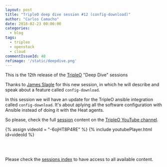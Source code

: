 ```yaml
---
layout: post
title: "TripleO deep dive session #12 (config-download)"
author: "Carlos Camacho"
date: 2018-02-23 00:00:00
categories:
  - blog
tags:
  - tripleo
  - openstack
  - cloud
commentIssueId: 48
refimage: '/static/deepdive.png'
---
```


This is the 12th release of the [TripleO](http://www.tripleo.org/) "Deep Dive" sessions

Thanks to [James Slagle](http://blog-slagle.rhcloud.com/) for this new session, in which he
will describe and speak about a feature called `config-download`.

In this session we will have
an update for the TripleO
ansible integration called
`config-download`.
It's about aplying all the software
configuration with Ansible instead
of doing it with the Heat agents.

So please, check the full [session](https://www.youtube.com/watch?v=-6ojHT8P4RE)
content on the [TripleO YouTube channel](https://www.youtube.com/channel/UCNGDxZGwUELpgaBoLvABsTA/).

{% assign videoId = "-6ojHT8P4RE" %}
{% include youtubePlayer.html id=videoId %}

<br/>
<br/>

Please check the [sessions index](http://www.anstack.com/blog/2017/06/15/tripleo-deep-dive-session-index.html)
to have access to all available content.
